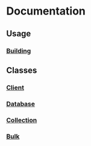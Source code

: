# Documentation

## Usage

### [Building](Building.md)

## Classes

### [Client](Client.md)

### [Database](Database.md)

### [Collection](Collection.md)

### [Bulk](Bulk.md)